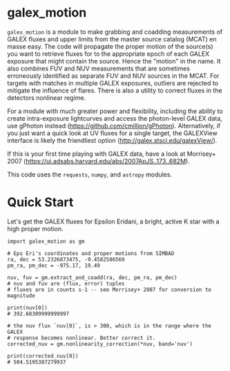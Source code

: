 galex_motion
============

`galex_motion` is a module to make grabbing and coadding measurements of GALEX fluxes and upper limits from the master source catalog (MCAT) en masse easy. The code will propagate the proper motion  of the source(s) you want to retrieve fluxes for to the appropriate epoch of each GALEX exposure that might contain the source. Hence the "motion" in the name. It also combines FUV and NUV measurements that are sometimes erroneously identified as separate FUV and NUV sources in the MCAT. For targets with matches in multiple GALEX exposures, outliers are rejected to mitigate the influence of flares. There is also a utility to correct fluxes in the detectors nonlinear regime.

For a module with much greater power and flexibility, including the ability to create intra-exposure lightcurves and access the photon-level GALEX data, use gPhoton instead (https://github.com/cmillion/gPhoton). Alternatively, if you just want a quick look at UV fluxes for a single target, the GALEXView interface is likely the friendliest option (http://galex.stsci.edu/galexView/).

If this is your first time playing with GALEX data, have a look at Morrisey+ 2007 (https://ui.adsabs.harvard.edu/abs/2007ApJS..173..682M).

This code uses the `requests`, `numpy`, and `astropy` modules.

# Quick Start

Let's get the GALEX fluxes for Epsilon Eridani, a bright, active K star with a high  proper motion.

```
import galex_motion as gm

# Eps Eri's coordinates and proper motions from SIMBAD
ra, dec = 53.2326873475, -9.4582586569
pm_ra, pm_dec = -975.17, 19.49

nuv, fuv = gm.extract_and_coadd(ra, dec, pm_ra, pm_dec)
# nuv and fuv are (flux, error) tuples
# fluxes are in counts s-1 -- see Morrisey+ 2007 for conversion to magnitude

print(nuv[0])
# 392.68309999999997

# the nuv flux `nuv[0]`, is > 300, which is in the range where the GALEX
# response becomes nonlinear. Better correct it.
corrected_nuv = gm.nonlinearity_correction(*nuv, band='nuv')

print(corrected_nuv[0])
# 504.5195387279937
```
